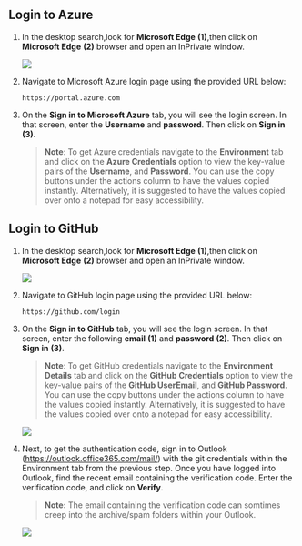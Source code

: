  
## Login to Azure

1. In the desktop search,look for **Microsoft Edge** **(1)**,then click on **Microsoft Edge** **(2)** browser and open an InPrivate window.

   ![](../media/Edge.png)

1. Navigate to Microsoft Azure login page using the provided URL below:
   ```
   https://portal.azure.com 
   ```
   
1. On the **Sign in to Microsoft Azure** tab, you will see the login screen. In that screen, enter the **Username** and **password**. Then click on **Sign in** **(3)**. 

   >**Note**: To get Azure credentials navigate to the **Environment** tab and click on the **Azure Credentials** option to view the key-value pairs of the **Username**, and **Password**. You can use the copy buttons under the actions column to have the values copied instantly. Alternatively, it is suggested to have the values copied over onto a notepad for easy accessibility.



## Login to GitHub

1. In the desktop search,look for **Microsoft Edge** **(1)**,then click on **Microsoft Edge** **(2)** browser and open an InPrivate window.

   ![](../media/Edge.png)

1. Navigate to GitHub login page using the provided URL below:
   ```
   https://github.com/login
   ```
   
1. On the **Sign in to GitHub** tab, you will see the login screen. In that screen, enter the following **email** **(1)** and **password** **(2)**. Then click on **Sign in** **(3)**. 

   >**Note**: To get GitHub credentials navigate to the **Environment Details** tab and click on the **GitHub Credentials** option to view the key-value pairs of the **GitHub UserEmail**, and **GitHub Password**. You can use the copy buttons under the actions column to have the values copied instantly. Alternatively, it is suggested to have the values copied over onto a notepad for easy accessibility. 
   
   ![](../media/github-login.png)
          
1. Next, to get the authentication code, sign in to Outlook (https://outlook.office365.com/mail/) with the git credentials within the Environment tab from the previous step. Once you have logged into Outlook, find the recent email containing the verification code. Enter the verification code, and click on **Verify**.

   >**Note:** The email containing the verification code can somtimes creep into the archive/spam folders within your Outlook.

   ![](../media/authgit.png)

